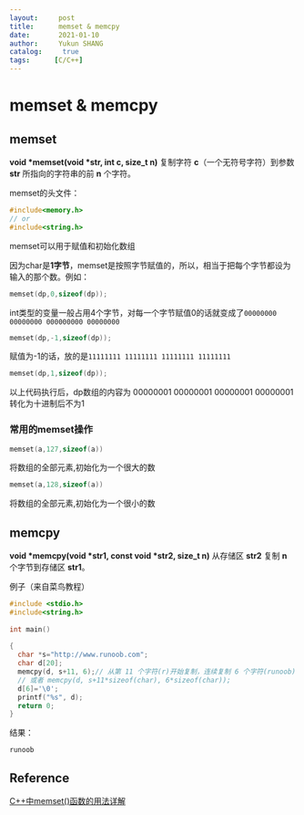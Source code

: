 ```yaml
---
layout:     post
title:      memset & memcpy
date:       2021-01-10
author:     Yukun SHANG
catalog: 	 true
tags:      [C/C++]
---
```


# memset & memcpy

## memset

**void \*memset(void \*str, int c, size_t n)** 复制字符 **c**（一个无符号字符）到参数 **str** 所指向的字符串的前 **n** 个字符。

memset的头文件：

```c++
#include<memory.h>
// or
#include<string.h>
```

memset可以用于赋值和初始化数组

因为char是**1字节**，memset是按照字节赋值的，所以，相当于把每个字节都设为输入的那个数。例如：

```c++
memset(dp,0,sizeof(dp));  
```

int类型的变量一般占用4个字节，对每一个字节赋值0的话就变成了`00000000 00000000 000000000 00000000`

```c++
memset(dp,-1,sizeof(dp));  
```

赋值为-1的话，放的是`11111111 11111111 11111111 11111111 `

```c++
memset(dp,1,sizeof(dp));  
```

以上代码执行后，dp数组的内容为 00000001 00000001 00000001 00000001 转化为十进制后不为1

### 常用的memset操作

```c++
memset(a,127,sizeof(a))
```

将数组的全部元素,初始化为一个很大的数

```c++
memset(a,128,sizeof(a))
```

将数组的全部元素,初始化为一个很小的数



## memcpy

 **void \*memcpy(void \*str1, const void \*str2, size_t n)** 从存储区 **str2** 复制 **n** 个字节到存储区 **str1**。

例子（来自菜鸟教程）

```c++
#include <stdio.h>
#include<string.h>
 
int main()
 
{
  char *s="http://www.runoob.com";
  char d[20];
  memcpy(d, s+11, 6);// 从第 11 个字符(r)开始复制，连续复制 6 个字符(runoob)
  // 或者 memcpy(d, s+11*sizeof(char), 6*sizeof(char));
  d[6]='\0';
  printf("%s", d);
  return 0;
}
```

结果：

```
runoob
```





## Reference

[C++中memset()函数的用法详解](https://blog.csdn.net/lyj2014211626/article/details/65481630)

